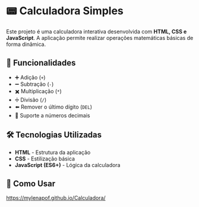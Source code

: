 # 📟 Calculadora Simples

Este projeto é uma calculadora interativa desenvolvida com **HTML, CSS e JavaScript**. A aplicação permite realizar operações matemáticas básicas de forma dinâmica.

## 🚀 Funcionalidades

- ➕ Adição (`+`)
- ➖ Subtração (`-`)
- ✖️ Multiplicação (`*`)
- ➗ Divisão (`/`)
- ⬅️ Remover o último dígito (`DEL`)
- 🔢 Suporte a números decimais

## 🛠️ Tecnologias Utilizadas

- **HTML** - Estrutura da aplicação
- **CSS** - Estilização básica
- **JavaScript (ES6+)** - Lógica da calculadora

## 📌 Como Usar

https://mylenapof.github.io/Calculadora/
